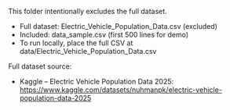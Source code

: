 This folder intentionally excludes the full dataset.

- Full dataset: Electric_Vehicle_Population_Data.csv (excluded)
- Included: data_sample.csv (first 500 lines for demo)
- To run locally, place the full CSV at data/Electric_Vehicle_Population_Data.csv

Full dataset source:
- Kaggle – Electric Vehicle Population Data 2025: https://www.kaggle.com/datasets/nuhmanpk/electric-vehicle-population-data-2025

